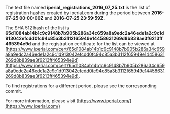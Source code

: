 The text file named **iperial_registrations_2016_07_25.txt** is the list of registration hashes created by iperial.com during the period between **2016-07-25 00:00:00Z** and **2016-07-25 23:59:59Z**.

The SHA 512 hash of the list is **65d1084ab14b1c9c9148b7b905b286a34c659a8a9edc2a46ede1a2c9c1d913042efcdd0fc94c85a3b3112f65949e14458631269d8b839ae3f6213ff465394e9d** and the registration certificate for the list can be viewed at [https://www.iperial.com/cert/65d1084ab14b1c9c9148b7b905b286a34c659a8a9edc2a46ede1a2c9c1d913042efcdd0fc94c85a3b3112f65949e14458631269d8b839ae3f6213ff465394e9d](https://www.iperial.com/cert/65d1084ab14b1c9c9148b7b905b286a34c659a8a9edc2a46ede1a2c9c1d913042efcdd0fc94c85a3b3112f65949e14458631269d8b839ae3f6213ff465394e9d).

To find registrations for a different period, please see the corresponding commit.

For more information, please visit [https://www.iperial.com/](https://www.iperial.com/)
